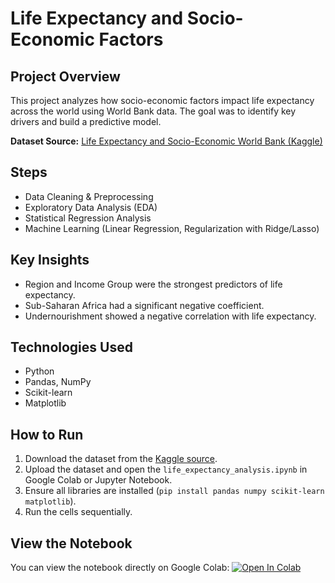 # Life Expectancy and Socio-Economic Factors

## Project Overview
This project analyzes how socio-economic factors impact life expectancy across the world using World Bank data. The goal was to identify key drivers and build a predictive model.

**Dataset Source:** [Life Expectancy and Socio-Economic World Bank (Kaggle)](https://www.kaggle.com/datasets/mjshri23/life-expectancy-and-socio-economic-world-bank)

## Steps
- Data Cleaning & Preprocessing
- Exploratory Data Analysis (EDA)
- Statistical Regression Analysis
- Machine Learning (Linear Regression, Regularization with Ridge/Lasso)

## Key Insights
- Region and Income Group were the strongest predictors of life expectancy.
- Sub-Saharan Africa had a significant negative coefficient.
- Undernourishment showed a negative correlation with life expectancy.

## Technologies Used
- Python
- Pandas, NumPy
- Scikit-learn
- Matplotlib

## How to Run
1. Download the dataset from the [Kaggle source](https://www.kaggle.com/datasets/mjshri23/life-expectancy-and-socio-economic-world-bank).
2. Upload the dataset and open the `life_expectancy_analysis.ipynb` in Google Colab or Jupyter Notebook.
3. Ensure all libraries are installed (`pip install pandas numpy scikit-learn matplotlib`).
4. Run the cells sequentially.

## View the Notebook
You can view the notebook directly on Google Colab:
[![Open In Colab](https://colab.research.google.com/assets/colab-badge.svg)](https://colab.research.google.com/drive/1VUsobvu5cyAvpAgyDny8HWpXeGGFRdFc#scrollTo=tJuWFzDE39kC)
